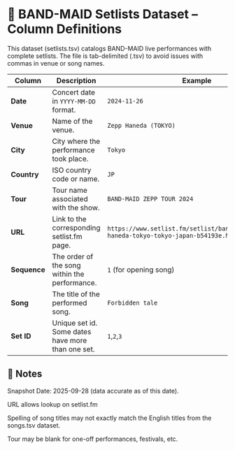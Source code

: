 # 📖 BAND-MAID Setlists Dataset – Column Definitions #

This dataset (setlists.tsv) catalogs BAND-MAID live performances with complete setlists.
The file is tab-delimited (.tsv) to avoid issues with commas in venue or song names.

| Column       | Description                                       | Example                                                                                   |
| ------------ | --------------------------------------------------| ----------------------------------------------------------------------------------------- |
| **Date**     | Concert date in `YYYY-MM-DD` format.              | `2024-11-26`                                                                              |
| **Venue**    | Name of the venue.                                | `Zepp Haneda (TOKYO)`                                                                     |
| **City**     | City where the performance took place.            | `Tokyo`                                                                                   |
| **Country**  | ISO country code or name.                         | `JP`                                                                                      |
| **Tour**     | Tour name associated with the show.               | `BAND-MAID ZEPP TOUR 2024`                                                                |
| **URL**      | Link to the corresponding setlist.fm page.        | `https://www.setlist.fm/setlist/bandmaid/2024/zepp-haneda-tokyo-tokyo-japan-b54193e.html` |
| **Sequence** | The order of the song within the performance.     | `1` (for opening song)                                                                    |
| **Song**     | The title of the performed song.                  | `Forbidden tale`                                                                          |
| **Set ID**   | Unique set id. Some dates have more than one set. | `1`,`2`,`3`                                                                               |

## 📝 Notes ##

Snapshot Date: 2025-09-28 (data accurate as of this date).

URL allows lookup on setlist.fm 

Spelling of song titles may not exactly match the English titles from the songs.tsv dataset.

Tour may be blank for one-off performances, festivals, etc.
